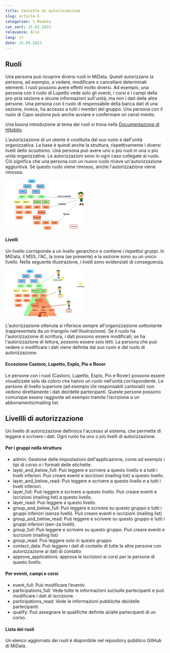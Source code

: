 ```yaml
---
title: Concetto di autorizzazione
slug: article-5
categories: 1_Midata
cat_sort: 25.03.2023
relevance: Alle
lang: it
date: 25.03.2023
---
```


## Ruoli
Una persona può ricoprire diversi ruoli in MiData. Questi autorizzano la persona, ad esempio, a vedere, modificare o cancellare determinati elementi. I ruoli possono avere effetti molto diversi. Ad esempio, una persona con il ruolo di Lupetto vede solo gli eventi, i corsi e i campi della pro-pria sezione e alcune informazioni sull'unità, ma non i dati delle altre persone. Una persona con il ruolo di responsabile della banca dati di una sezione, invece, ha accesso a tutti i membri del gruppo. Una persona con il ruolo di Capo sezione può anche avviare e confermare un censi-mento. 

Una buona introduzione al tema dei ruoli si trova nella [Documentazione di Hitobito](https://hitobito.readthedocs.io/it/latest/access_concept.html).

L'autorizzazione di un utente è costituita dal suo ruolo e dall'unità organizzativa. La base è quindi anche la struttura, rispettivamente i diversi livelli dello scoutismo. Una persona può avere uno o più ruoli in una o più unità organizzative. Le autorizzazioni sono in ogni caso collegate al ruolo. Ciò significa che una persona con un nuovo ruolo riceve un'autorizzazione aggiuntiva. Se questo ruolo viene rimosso, anche l'autorizzazione viene rimossa.

<img src="/images/documentation/rollen_berechtigungskonzept.png" width="50%" alt="Ruoli concetto di autorizzazione"/>

#### Livelli
Un livello corrisponde a un livello gerarchico e contiene i rispettivi gruppi. In MiData, il MSS, l'AC, la zona (se presente) e la sezione sono su un unico livello. Nella seguente illustrazione, i livelli sono evidenziati di conseguenza.

<img src="/images/documentation/layer_berechtigungskonzept.png" width="50%" alt="Layer concetto di autorizzazione"/>

L'autorizzazione ottenuta si riferisce sempre all'organizzazione sottostante (rappresentata da un triangolo nell'illustrazione). Se il ruolo ha l'autorizzazione di scrittura, i dati possono essere modificati; se ha l'autorizzazione di lettura, possono essere solo letti. La persona che può vedere o modificare i dati viene definita dal suo ruolo e dal ruolo di autorizzazione.

#### Eccezione Castoro, Lupetto, Esplo, Pio e Rover
Le persone con i ruoli (Castoro, Lupetto, Esplo, Pio e Rover) possono essere visualizzate solo da coloro che hanno un ruolo nell’unità corrispondente. Le persone di livello superiore (ad esempio i/le responsabili cantonali) non vedono direttamente i dati dei/delle partecipanti. Queste persone possono comunque essere raggiunte ad esempio tramite l’iscrizione a un abbonamento/mailing list. 

## Livellli di autorizzazione
Un livello di autorizzazione definisce l'accesso al sistema, che permette di leggere e scrivere i dati. Ogni ruolo ha uno o più livelli di autorizzazione.

#### Per i gruppi nella struttura
* admin: Gestione delle impostazioni dell'applicazione, come ad esempio i tipi di corso o i formati delle etichette.
* layer_and_below_full: Può leggere e scrivere a questo livello e a tutti i livelli inferiori. Può creare eventi e iscrizioni (mailing list) a questo livello.
* layer_and_below_read: Può leggere e scrivere a questo livello e a tutti i livelli inferiori.
* layer_full: Può leggere e scrivere a questo livello. Può creare eventi e iscrizioni (mailing list) a questo livello.
* layer_read: Può leggere a questo livello. 
* group_and_below_full: Può leggere e scrivere su questo gruppo e tutti i gruppi inferiori (senza livelli). Può creare eventi e iscrizioni (mailing list)
* group_and_below_read: Può leggere e scrivere su questo gruppo e tutti i gruppi inferiori (sen-za livelli).
* group_full: Può leggere e scrivere su questo gruppo. Può creare eventi e iscrizioni (mailing list)
* group_read: Può leggere solo in questo gruppo 
* contact_data: Può leggere i dati di contatto di tutte le altre persone con autorizzazione ai dati di contatto
* approve_applications: approva le iscrizioni ai corsi per le persone di questo livello.

#### Per eventi, campi e corsi 
* event_full: Può modificare l’evento
* participations_full: Vede tutte le informazioni sui/sulle partecipanti e può modificare i dati di iscrizione.
* participations_read: Vede le informazioni pubbliche dei/delle partecipanti.
* qualify: Può assegnare le qualifiche definite ai/alle partecipanti di un corso.

#### Lista dei ruoli 
Un elenco aggiornato dei ruoli è disponibile nel repository pubblico GitHub di MiData.   
